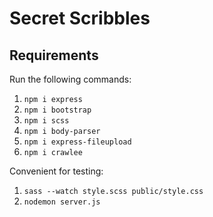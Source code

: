 # Secret Scribbles

## Requirements
Run the following commands:
1. `npm i express`
2. `npm i bootstrap`
3. `npm i scss`
4. `npm i body-parser`
5. `npm i express-fileupload`
6. `npm i crawlee`

Convenient for testing:
1. `sass --watch style.scss public/style.css`
2. `nodemon server.js`
